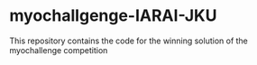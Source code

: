 # myochallgenge-IARAI-JKU
This repository contains the code for the winning solution of the myochallenge competition
